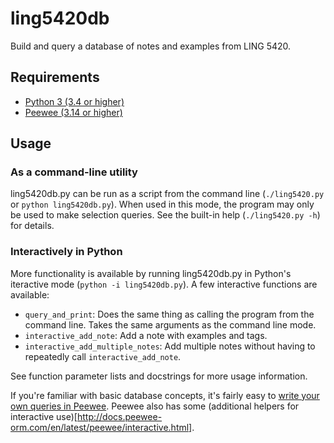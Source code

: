 # ling5420db

Build and query a database of notes and examples from LING 5420.

## Requirements

- [Python 3 (3.4 or higher)](https://www.python.org/downloads/)
- [Peewee (3.14 or higher)](http://docs.peewee-orm.com/en/latest/peewee/installation.html)

## Usage

### As a command-line utility

ling5420db.py can be run as a script from the command line (`./ling5420.py` or `python
ling5420db.py`). When used in this mode, the program may only be used to make selection
queries. See the built-in help (`./ling5420.py -h`) for details.

### Interactively in Python

More functionality is available by running ling5420db.py in Python's iteractive mode
(`python -i ling5420db.py`). A few interactive functions are available:

-  `query_and_print`: Does the same thing as calling the program from the
   command line. Takes the same arguments as the command line mode.
-  `interactive_add_note`: Add a note with examples and tags.
-  `interactive_add_multiple_notes`: Add multiple notes without having to repeatedly call
   `interactive_add_note`.
   
See function parameter lists and docstrings for more usage information.

If you're familiar with basic database concepts, it's fairly easy to [write your own
queries in Peewee](docs.peewee-orm.com/en/latest/peewee/querying.html). Peewee also has
some (additional helpers for interactive
use)[http://docs.peewee-orm.com/en/latest/peewee/interactive.html].
